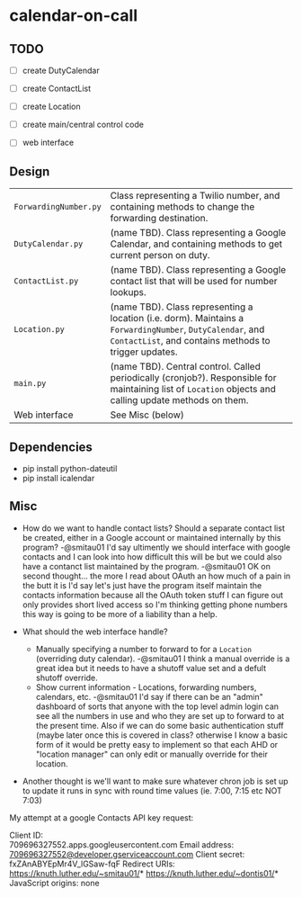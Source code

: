 calendar-on-call
================


TODO
-------
- [  ] create DutyCalendar
- [  ] create ContactList
- [  ] create Location
- [  ] create main/central control code
- [  ] web interface



Design
-------

|                      |                              |  
| -------------------- |------------------------------|
| `ForwardingNumber.py`| Class representing a Twilio number, and containing methods to change the forwarding destination. |
| `DutyCalendar.py`    | (name TBD). Class representing a Google Calendar, and containing methods to get current person on duty.|
| `ContactList.py`     | (name TBD). Class representing a Google contact list that will be used for number lookups.|
| `Location.py`        | (name TBD). Class representing a location (i.e. dorm). Maintains a `ForwardingNumber`, `DutyCalendar`, and `ContactList`, and contains methods to trigger updates.| 
| `main.py`            | (name TBD). Central control. Called periodically (cronjob?). Responsible for maintaining list of `Location` objects and calling update methods on them.|
| Web interface        | See Misc (below)|


Dependencies
----------
* pip install python-dateutil
* pip install icalendar


Misc
-------
* How do we want to handle contact lists? Should a separate contact list be created, either in a Google account or maintained internally by this program?
	-@smitau01 I'd say ultimently we should interface with google contacts and I can look into how difficult this will be but we could also have a contanct list maintained by the program.
	-@smitau01 OK on second thought... the more I read about OAuth an how much of a pain in the butt it is I'd say let's just have the program itself maintain the contacts information because all the OAuth token stuff I can figure out only provides short lived access so I'm thinking getting phone numbers this way is going to be more of a liability than a help.
* What should the web interface handle? 
  * Manually specifying a number to forward to for a `Location` (overriding duty calendar).
	-@smitau01 I think a manual override is a great idea but it needs to have a shutoff value set and a defult shutoff override.
  * Show current information - Locations, forwarding numbers, calendars, etc.
	-@smitau01 I'd say if there can be an "admin" dashboard of sorts that anyone with the top level admin login can see all the numbers in use and who they are set up to forward to at the present time.
	  Also if we can do some basic authentication stuff (maybe later once this is covered in class? otherwise I know a basic form of it would be pretty easy to implement so that each AHD or "location manager" can only edit or manually override for their location.

* Another thought is we'll want to make sure whatever chron job is set up to update it runs in sync with round time values (ie. 7:00, 7:15 etc NOT 7:03)

My attempt at a google Contacts API key request:

Client ID:	
709696327552.apps.googleusercontent.com
Email address:	
709696327552@developer.gserviceaccount.com
Client secret:	
fxZAnABYEpMr4V_lGSaw-fqF
Redirect URIs:	https://knuth.luther.edu/~smitau01/*
https://knuth.luther.edu/~dontis01/*
JavaScript origins:	none